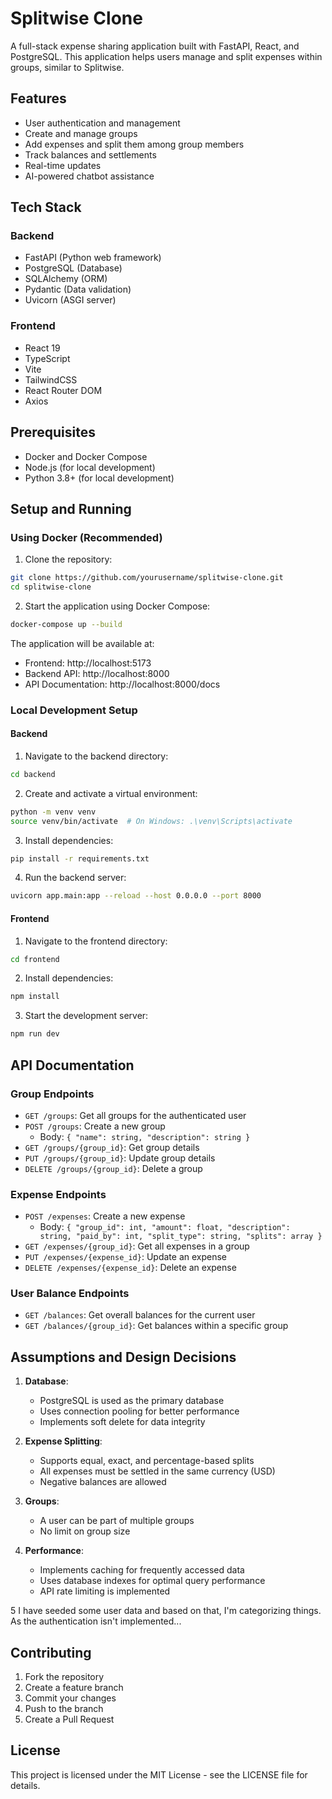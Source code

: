 # Splitwise Clone

A full-stack expense sharing application built with FastAPI, React, and PostgreSQL. This application helps users manage and split expenses within groups, similar to Splitwise.

## Features

- User authentication and management
- Create and manage groups
- Add expenses and split them among group members
- Track balances and settlements
- Real-time updates
- AI-powered chatbot assistance

## Tech Stack

### Backend
- FastAPI (Python web framework)
- PostgreSQL (Database)
- SQLAlchemy (ORM)
- Pydantic (Data validation)
- Uvicorn (ASGI server)

### Frontend
- React 19
- TypeScript
- Vite
- TailwindCSS
- React Router DOM
- Axios

## Prerequisites

- Docker and Docker Compose
- Node.js (for local development)
- Python 3.8+ (for local development)

## Setup and Running

### Using Docker (Recommended)

1. Clone the repository:
```bash
git clone https://github.com/yourusername/splitwise-clone.git
cd splitwise-clone
```

2. Start the application using Docker Compose:
```bash
docker-compose up --build
```

The application will be available at:
- Frontend: http://localhost:5173
- Backend API: http://localhost:8000
- API Documentation: http://localhost:8000/docs

### Local Development Setup

#### Backend

1. Navigate to the backend directory:
```bash
cd backend
```

2. Create and activate a virtual environment:
```bash
python -m venv venv
source venv/bin/activate  # On Windows: .\venv\Scripts\activate
```

3. Install dependencies:
```bash
pip install -r requirements.txt
```

4. Run the backend server:
```bash
uvicorn app.main:app --reload --host 0.0.0.0 --port 8000
```

#### Frontend

1. Navigate to the frontend directory:
```bash
cd frontend
```

2. Install dependencies:
```bash
npm install
```

3. Start the development server:
```bash
npm run dev
```

## API Documentation

### Group Endpoints

- `GET /groups`: Get all groups for the authenticated user
- `POST /groups`: Create a new group
  - Body: `{ "name": string, "description": string }`
- `GET /groups/{group_id}`: Get group details
- `PUT /groups/{group_id}`: Update group details
- `DELETE /groups/{group_id}`: Delete a group

### Expense Endpoints

- `POST /expenses`: Create a new expense
  - Body: `{ "group_id": int, "amount": float, "description": string, "paid_by": int, "split_type": string, "splits": array }`
- `GET /expenses/{group_id}`: Get all expenses in a group
- `PUT /expenses/{expense_id}`: Update an expense
- `DELETE /expenses/{expense_id}`: Delete an expense

### User Balance Endpoints

- `GET /balances`: Get overall balances for the current user
- `GET /balances/{group_id}`: Get balances within a specific group

## Assumptions and Design Decisions


1. **Database**:
   - PostgreSQL is used as the primary database
   - Uses connection pooling for better performance
   - Implements soft delete for data integrity

2. **Expense Splitting**:
   - Supports equal, exact, and percentage-based splits
   - All expenses must be settled in the same currency (USD)
   - Negative balances are allowed

3. **Groups**:
   - A user can be part of multiple groups
   - No limit on group size

4. **Performance**:
   - Implements caching for frequently accessed data
   - Uses database indexes for optimal query performance
   - API rate limiting is implemented

5  I have seeded some user data and based on that, I'm categorizing things. As the authentication isn't implemented...

## Contributing

1. Fork the repository
2. Create a feature branch
3. Commit your changes
4. Push to the branch
5. Create a Pull Request

## License

This project is licensed under the MIT License - see the LICENSE file for details.